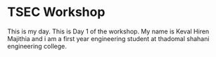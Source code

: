 # TSEC Workshop
This is my day.
This is Day 1 of the workshop.
My name is Keval Hiren Majithia and i am a first year engineering student at thadomal shahani engineering college. 
